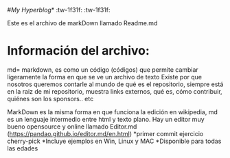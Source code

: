 #*My Hyperblog**  :tw-1f31f: :tw-1f31f:

Este es el archivo de markDown  llamado Readme.md 

# Información del archivo:

md= markdown, es como un código (códigos) que permite cambiar ligeramente la forma en que se ve un archivo de texto
Existe por que nosotros queremos contarle al mundo de qué es el repositorio, siempre está en la raiz de mi repositorio, muestra links externos, qué es, cómo contribuir, quiénes son los sponsors.. etc

MarkDown es la misma forma en que funciona la edición en wikipedia, md es un lenguaje intermedio entre html y texto plano. Hay un editor muy bueno opensource y online llamado Editor.md (https://pandao.github.io/editor.md/en.html)
*primer commit ejercicio cherry-pick
*Incluye ejemplos en Win, Linux y MAC
*Disponible para todas las edades
